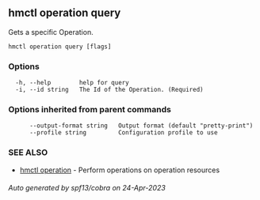 ## hmctl operation query

Gets a specific Operation.

```
hmctl operation query [flags]
```

### Options

```
  -h, --help        help for query
  -i, --id string   The Id of the Operation. (Required)
```

### Options inherited from parent commands

```
      --output-format string   Output format (default "pretty-print")
      --profile string         Configuration profile to use
```

### SEE ALSO

* [hmctl operation](hmctl_operation.md)	 - Perform operations on operation resources

###### Auto generated by spf13/cobra on 24-Apr-2023
